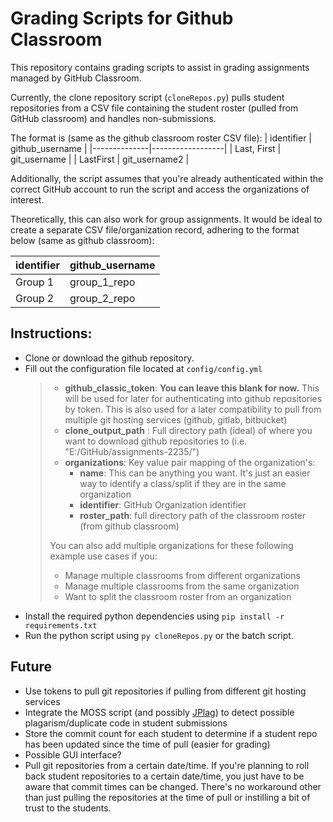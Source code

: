 # Grading Scripts for Github Classroom
This repository contains grading scripts to assist in grading assignments managed by GitHub Classroom. 

Currently, the clone repository script (`cloneRepos.py`) pulls student repositories from a CSV file containing the student roster (pulled from GitHub classroom) and handles non-submissions.

The format is (same as the github classroom roster CSV file):
| identifier   | github_username |
|--------------|------------------|
| Last, First  | git_username     |
| LastFirst    | git_username2    |


Additionally, the script assumes that you're already authenticated within the correct GitHub account to run the script and access the organizations of interest.

Theoretically, this can also work for group assignments. It would be ideal to create a separate CSV file/organization record, adhering to the format below (same as github classroom):

| identifier | github_username |
|------------|------------------|
| Group 1    | group_1_repo     |
| Group 2    | group_2_repo     |

## Instructions:
- Clone or download the github repository.
- Fill out the configuration file located at `config/config.yml`
    > - **github_classic_token**: **You can leave this blank for now.**
    This will be used for later for authenticating into github repositories by token. This is also used for a later compatibility to pull from multiple git hosting services (github, gitlab, bitbucket)
    > - **clone_output_path** : Full directory path (ideal) of where you want to download github repositories to (i.e. "E:/GitHub/assignments-2235/")
    > - **organizations**: Key value pair mapping of the organization's:
    >   - **name**: This can be anything you want. It's just an easier way to identify a class/split if they are in the same organization 
    >   - **identifier**: GitHub Organization identifier
    >   - **roster_path**: full directory path of the classroom roster (from github classroom)
    >
    > You can also add multiple organizations for these following example use cases if you:
    > - Manage multiple classrooms from different organizations
    > - Manage multiple classrooms from the same organization
    > - Want to split the classroom roster from an organization
- Install the required python dependencies using `pip install -r requirements.txt`
- Run the python script using `py cloneRepos.py` or the batch script.

## Future
- Use tokens to pull git repositories if pulling from different git hosting services
- Integrate the MOSS script (and possibly [JPlag](https://github.com/jplag/JPlag)) to detect possible plagarism/duplicate code in student submissions
- Store the commit count for each student to determine if a student repo has been updated since the time of pull (easier for grading)
- Possible GUI interface?
- Pull git repositories from a certain date/time. If you're planning to roll back student repositories to a certain date/time, you just have to be aware that commit times can be changed. There's no workaround other than just pulling the repositories at the time of pull or instilling a bit of trust to the students.
